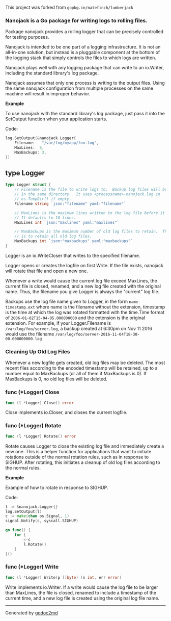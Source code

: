 This project was forked from `gopkg.in/natefinch/lumberjack`

### Nanojack is a Go package for writing logs to rolling files.

Package nanojack provides a rolling logger that can be precisely controlled for testing purposes.

Nanojack is intended to be one part of a logging infrastructure.
It is not an all-in-one solution, but instead is a pluggable
component at the bottom of the logging stack that simply controls the files
to which logs are written.

Nanojack plays well with any logging package that can write to an
io.Writer, including the standard library's log package.

Nanojack assumes that only one process is writing to the output files.
Using the same nanojack configuration from multiple processes on the same
machine will result in improper behavior.


**Example**

To use nanojack with the standard library's log package, just pass it into the SetOutput function when your application starts.

Code:

```go
log.SetOutput(&nanojack.Logger{
    Filename:   "/var/log/myapp/foo.log",
    MaxLines:  5,
    MaxBackups: 3,
})
```



## type Logger
``` go
type Logger struct {
    // Filename is the file to write logs to.  Backup log files will be retained
    // in the same directory.  It uses <processname>-nanojack.log in
    // os.TempDir() if empty.
    Filename string `json:"filename" yaml:"filename"`

    // MaxLines is the maximum lines written to the log file before it gets rotated.
    // It defaults to 10 lines.
    MaxLines int `json:"maxlines" yaml:"maxlines"`

    // MaxBackups is the maximum number of old log files to retain.  The default
    // is to retain all old log files.
    MaxBackups int `json:"maxbackups" yaml:"maxbackups"`
}
```
Logger is an io.WriteCloser that writes to the specified filename.

Logger opens or creates the logfile on first Write.  If the file exists, 
nanojack will rotate that file and open a new one.

Whenever a write would cause the current log file exceed MaxLines,
the current file is closed, renamed, and a new log file created with the
original name. Thus, the filename you give Logger is always the "current" log
file.

Backups use the log file name given to Logger, in the form `name-timestamp.ext`
where name is the filename without the extension, timestamp is the time at which
the log was rotated formatted with the time.Time format of
`2006-01-02T15-04-05.000000000` and the extension is the original extension.  For
example, if your Logger.Filename is `/var/log/foo/server.log`, a backup created
at 6:30pm on Nov 11 2016 would use the filename
`/var/log/foo/server-2016-11-04T18-30-00.000000000.log`

### Cleaning Up Old Log Files
Whenever a new logfile gets created, old log files may be deleted.  The most
recent files according to the encoded timestamp will be retained, up to a
number equal to MaxBackups (or all of them if MaxBackups is 0). If MaxBackups 
is 0, no old log files will be deleted.











### func (\*Logger) Close
``` go
func (l *Logger) Close() error
```
Close implements io.Closer, and closes the current logfile.



### func (\*Logger) Rotate
``` go
func (l *Logger) Rotate() error
```
Rotate causes Logger to close the existing log file and immediately create a
new one.  This is a helper function for applications that want to initiate
rotations outside of the normal rotation rules, such as in response to
SIGHUP.  After rotating, this initiates a cleanup of old log files according
to the normal rules.

**Example**

Example of how to rotate in response to SIGHUP.

Code:

```go
l := &nanojack.Logger{}
log.SetOutput(l)
c := make(chan os.Signal, 1)
signal.Notify(c, syscall.SIGHUP)

go func() {
    for {
        <-c
        l.Rotate()
    }
}()
```

### func (\*Logger) Write
``` go
func (l *Logger) Write(p []byte) (n int, err error)
```
Write implements io.Writer.  If a write would cause the log file to be larger
than MaxLines, the file is closed, renamed to include a timestamp of the
current time, and a new log file is created using the original log file name.









- - -
Generated by [godoc2md](http://godoc.org/github.com/davecheney/godoc2md)
